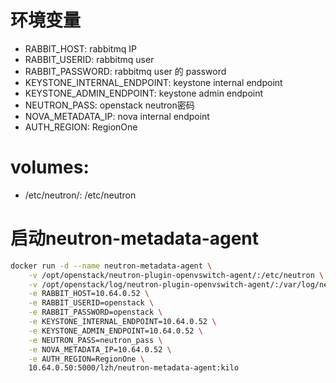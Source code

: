 # 环境变量
- RABBIT_HOST: rabbitmq IP
- RABBIT_USERID: rabbitmq user
- RABBIT_PASSWORD: rabbitmq user 的 password
- KEYSTONE_INTERNAL_ENDPOINT: keystone internal endpoint
- KEYSTONE_ADMIN_ENDPOINT: keystone admin endpoint
- NEUTRON_PASS: openstack neutron密码
- NOVA_METADATA_IP: nova internal endpoint
- AUTH_REGION: RegionOne

# volumes:
- /etc/neutron/: /etc/neutron

# 启动neutron-metadata-agent
```bash
docker run -d --name neutron-metadata-agent \
    -v /opt/openstack/neutron-plugin-openvswitch-agent/:/etc/neutron \
    -v /opt/openstack/log/neutron-plugin-openvswitch-agent/:/var/log/neutron/ \
    -e RABBIT_HOST=10.64.0.52 \
    -e RABBIT_USERID=openstack \
    -e RABBIT_PASSWORD=openstack \
    -e KEYSTONE_INTERNAL_ENDPOINT=10.64.0.52 \
    -e KEYSTONE_ADMIN_ENDPOINT=10.64.0.52 \
    -e NEUTRON_PASS=neutron_pass \
    -e NOVA_METADATA_IP=10.64.0.52 \
    -e AUTH_REGION=RegionOne \
    10.64.0.50:5000/lzh/neutron-metadata-agent:kilo
```
